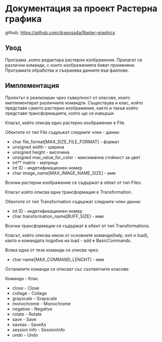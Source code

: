 # Документация за проект Растерна графика
github: https://github.com/dragosa4a/Raster-graphics

## Увод 
Програма ,която редактира растерни изображения. Прилагат се различни команди, с които изображенията биват променяни. Програмата обработва и съхранява данните във файлове.

## Имплементация
Проектът е реализиран чрез съвкупност от класове, които имплементират различните командти. Съществува и клас, който представя самото растерно изображение, както и такъв който представя трансформацията, която ще се извърши.

Класът, който описва едно растерно изображение е File.

Обектите от тип File съдръжат следните член - данни:
  
* char file_format[MAX_SIZE_FILE_FORMAT] - формат
* unsigned width - ширина
* unsigned height - височина
* unsigned max_value_for_color - максимална стойност за цвят
* int** matrix - матрица
* int ID - индетификационен номер
* char image_name[MAX_IMAGE_NAME_SIZE] - име    

Всички растерни изображение се съдържат в обект от тип Files.

Класът който описва една трансформация е Transformation.

Обектите от тип Transformation съдържат следните член-данни:

* int ID - индетификационен номер
* char transformation_name[BUFF_SIZE] - име 

Всички трансформации се съдържат в обект от тип Transformations.

Класът, който описва някои от основните команди(help, exit и load), както и командата подобна на load - add е BasicCommands.

Всяка една от тези команди се описва чрез:

* char name[MAX_COMMAND_LENGHT] - име 

Останалите команди се описват със съответните класове:

Команда - Клас
* close - Close 
* collage - Collage
* grayscale - Grayscale
* monochrome - Monochrome
* negative - Negative
* rotate - Rotate
* save - Save
* saveas - SaveAs
* session info - SessionInfo
* undo - Undo

